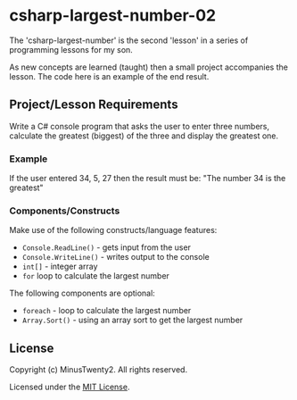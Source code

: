 # csharp-largest-number-02
The 'csharp-largest-number' is the second 'lesson' in a series of programming lessons for my son.  

As new concepts are learned (taught) then a small project accompanies the lesson.  The code here is an
example of the end result.

## Project/Lesson Requirements
Write a C# console program that asks the user to enter three numbers, calculate the greatest (biggest)
of the three and display the greatest one.

### Example 
If the user entered 34, 5, 27 then the result must be: "The number 34 is the greatest"

### Components/Constructs
Make use of the following constructs/language features:
- ```Console.ReadLine()``` - gets input from the user
- ```Console.WriteLine()``` - writes output to the console
- ```int[]``` - integer array
- ```for``` loop to calculate the largest number

The following components are optional:
- ```foreach``` - loop to calculate the largest number
- ```Array.Sort()``` - using an array sort to get the largest number

## License
Copyright (c) MinusTwenty2. All rights reserved.

Licensed under the [MIT License](./LICENSE).
